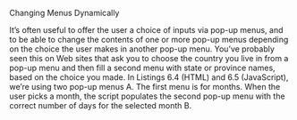 Changing Menus Dynamically

It’s often useful to offer the user a choice of inputs via pop-up menus, and to be
able to change the contents of one or more pop-up menus depending on the choice the user makes in another pop-up menu. You’ve probably seen this on Web sites that ask you to choose the country you live in from a pop-up menu and then fill a second menu with state or province names, based on the choice you made. In Listings 6.4 (HTML) and 6.5 (JavaScript), we’re using two pop-up menus A. The first menu is for months. When the user picks
a month, the script populates the second pop-up menu with the correct number of days for the selected month B.